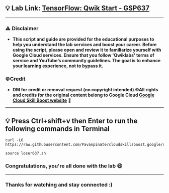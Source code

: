 
## 💡 Lab Link: [TensorFlow: Qwik Start - GSP637](https://cloudskillsboost.google/focuses/7639?parent=catalog)



---

### ⚠️ Disclaimer
- **This script and guide are provided for  the educational purposes to help you understand the lab services and boost your career. Before using the script, please open and review it to familiarize yourself with Google Cloud services. Ensure that you follow 'Qwiklabs' terms of service and YouTube’s community guidelines. The goal is to enhance your learning experience, not to bypass it.**

### ©Credit
- **DM for credit or removal request (no copyright intended) ©All rights and credits for the original content belong to Google Cloud [Google Cloud Skill Boost website](https://www.cloudskillsboost.google/)** 🙏

---
## 💡 Press Ctrl+shift+v then Enter to run the following commands in Terminal

```
curl -LO https://raw.githubusercontent.com/Pavanpinate/cloudskillsboost.google/refs/heads/main/TensorFlow_%20Qwik%20Start/loser637.sh

source loser637.sh
```


### Congratulations, you're all done with the lab 😄

---




### Thanks for watching and stay connected :)
